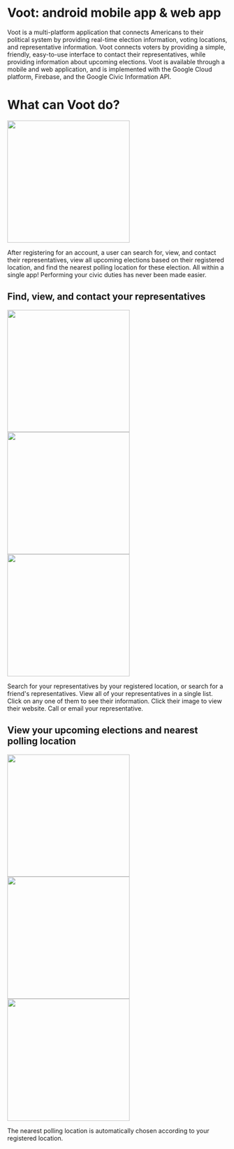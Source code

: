 # Voot: android mobile app & web app

<p>Voot is a multi-platform application that connects Americans to their political system by providing real-time election information, voting locations, and representative information. Voot connects voters by providing a simple, friendly, easy-to-use interface to contact their representatives, while providing information about upcoming elections. Voot is available through a mobile and web application, and is implemented with the Google Cloud platform, Firebase, and the Google Civic Information API.</p>

# What can Voot do?

<div>
  <img src="https://i.imgur.com/uziylpC.jpg" width="280"/>
  <p>After registering for an account, a user can search for, view, and contact their representatives, view all upcoming elections based on their registered location, and find the nearest polling location for these election. All within a single app! Performing your civic duties has never been made easier.</p>
</div>

## Find, view, and contact your representatives

<div>
  <img src="https://i.imgur.com/ZLWA9ip.jpg" width="280" style="float:left;" />
  <img src="https://i.imgur.com/YJjKubm.jpg" width="280"/>
  <img src="https://i.imgur.com/egJMxQR.jpg" width="280"/>
  <p>Search for your representatives by your registered location, or search for a friend's representatives. View all of your representatives in a single list. Click on any one of them to see their information. Click their image to view their website. Call or email your representative.</p>
</div>

## View your upcoming elections and nearest polling location

<div>
  <img src="https://i.imgur.com/Vi88cT3.jpg" width="280" style="float:left;"/>
  <img src="https://i.imgur.com/ACeGy0v.jpg" width="280"/>
  <img src="https://i.imgur.com/JZPapIx.jpg" width="280"/>
  <p>The nearest polling location is automatically chosen according to your registered location.</p>
</div>
